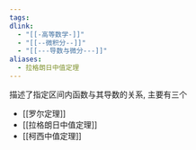 ```yaml
---
tags: 
dlink:
  - "[[-高等数学-]]"
  - "[[--微积分--]]"
  - "[[---导数与微分---]]"
aliases:
  - 拉格朗日中值定理
---
```

描述了指定区间内函数与其导数的关系, 主要有三个

- [[罗尔定理]]
- [[拉格朗日中值定理]]
- [[柯西中值定理]]
